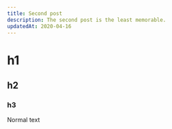 ```yaml
---
title: Second post
description: The second post is the least memorable.
updatedAt: 2020-04-16
---
```


# h1
## h2
### h3

Normal text